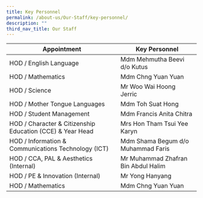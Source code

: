 ```yaml
---
title: Key Personnel
permalink: /about-us/Our-Staff/key-personnel/
description: ""
third_nav_title: Our Staff
---
```

| Appointment | Key Personnel | 
| -------- | -------- | 
| HOD / English Language | Mdm Mehmutha Beevi d/o Kutus | 
| HOD / Mathematics | Mdm Chng Yuan Yuan | 
| HOD / Science | Mr Woo Wai Hoong Jerric | 
| HOD / Mother Tongue Languages | Mdm Toh Suat Hong |
| HOD / Student Management | Mdm Francis Anita Chitra |
| HOD / Character & Citizenship Education (CCE) & Year Head | Mrs Hon Tham Tsui Yee Karyn |
| HOD / Information & Communications Technology (ICT) | Mdm Shama Begum d/o Muhammad Faris | 
| HOD / CCA, PAL & Aesthetics (Internal) | Mr Muhammad Zhafran Bin Abdul Halim | 
| HOD / PE & Innovation (Internal) | Mr Yong Hanyang | 
| HOD / Mathematics | Mdm Chng Yuan Yuan | 

